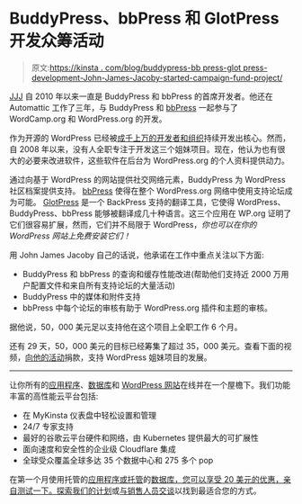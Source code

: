 # BuddyPress、bbPress 和 GlotPress 开发众筹活动

> 原文:[https://kinsta . com/blog/buddypress-bb press-glot press-development-John-James-Jacoby-started-campaign-fund-project/](https://kinsta.com/blog/buddypress-bbpress-glotpress-development-john-james-jacoby-started-campaign-fund-project/)

[JJJ](http://jjj.me/) 自 2010 年以来一直是 BuddyPress 和 bbPress 的首席开发者。他还在 Automattic 工作了三年，与 BuddyPress 和 [bbPress](https://kinsta.com/knowledgebase/bbpress/) 一起参与了 WordCamp.org 和 WordPress.org 的开发。

作为开源的 WordPress 已经被[成千上万的开发者和组织](https://kinsta.com/learn/wordpress-communities/)持续开发出核心。然而，自 2008 年以来，没有人全职专注于开发这三个姐妹项目。现在，他认为也有很大的必要来改进软件，这些软件在后台为 WordPress.org 的个人资料提供动力。

通过向基于 WordPress 的网站提供社交网络元素，BuddyPress 为 WordPress 社区档案提供支持。 [bbPress](https://bbpress.org/) 使得在整个 WordPress.org 网络中使用支持论坛成为可能。 [GlotPress](http://blog.glotpress.org/) 是一个 BackPress 支持的翻译工具，它使得 WordPress、BuddyPress、bbPress 能够被翻译成几十种语言。这三个应用在 WP.org 证明了它们很容易扩展，然而，它们并不局限于 WordPress，*你也可以在你的 WordPress 网站上免费安装它们！*

用 John James Jacoby 自己的话说，他承诺在工作中重点关注以下方面:

*   BuddyPress 和 bbPress 的查询和缓存性能改进(帮助他们支持近 2000 万用户配置文件和来自所有支持论坛的大量活动)
*   BuddyPress 中的媒体和附件支持
*   bbPress 中每个论坛的审核有助于 WordPress.org 插件和主题的审核。

据他说，50，000 美元足以支持他在这个项目上全职工作 6 个月。

还有 29 天，50，000 美元的目标已经筹集了超过 35，000 美元。查看下面的视频，[向他的活动](https://www.indiegogo.com/projects/buddypress-bbpress-glotpress-development)捐款，支持 WordPress 姐妹项目的发展。

* * *

让你所有的[应用程序](https://kinsta.com/application-hosting/)、[数据库](https://kinsta.com/database-hosting/)和 [WordPress 网站](https://kinsta.com/wordpress-hosting/)在线并在一个屋檐下。我们功能丰富的高性能云平台包括:

*   在 MyKinsta 仪表盘中轻松设置和管理
*   24/7 专家支持
*   最好的谷歌云平台硬件和网络，由 Kubernetes 提供最大的可扩展性
*   面向速度和安全性的企业级 Cloudflare 集成
*   全球受众覆盖全球多达 35 个数据中心和 275 多个 pop

在第一个月使用托管的[应用程序或托管](https://kinsta.com/application-hosting/)的[数据库，您可以享受 20 美元的优惠，亲自测试一下。探索我们的](https://kinsta.com/database-hosting/)[计划](https://kinsta.com/plans/)或[与销售人员交谈](https://kinsta.com/contact-us/)以找到最适合您的方式。